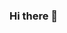 ### Hi there 👋

<!--
**syauqinaiffatulauni/syauqinaiffatulauni** is a ✨ _special_ ✨ repository because its `README.md` (this file) appears on your GitHub profile.

Here are some ideas to get you started:

- 🔭 I’m currently a 3rd year student of Bachelor of Computer Science (Bioinformatics) at Universiti Teknologi Malaysia (UTM)
- 💬 I already learned Java, C++, HTML, CSS and currently learning Python 
- 📫 How to reach me: syauqinaiffatulauni@graduate.utm.my

